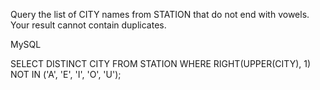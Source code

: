 Query the list of CITY names from STATION that do not end with vowels. Your result cannot contain duplicates.

MySQL

SELECT DISTINCT CITY
FROM STATION
WHERE RIGHT(UPPER(CITY), 1) NOT IN ('A', 'E', 'I', 'O', 'U');
